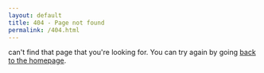 ```yaml
---
layout: default
title: 404 - Page not found
permalink: /404.html
---
```

can't find that page that you're looking for. You can try again by going [back to the homepage]({{site.baseurl}}/).

